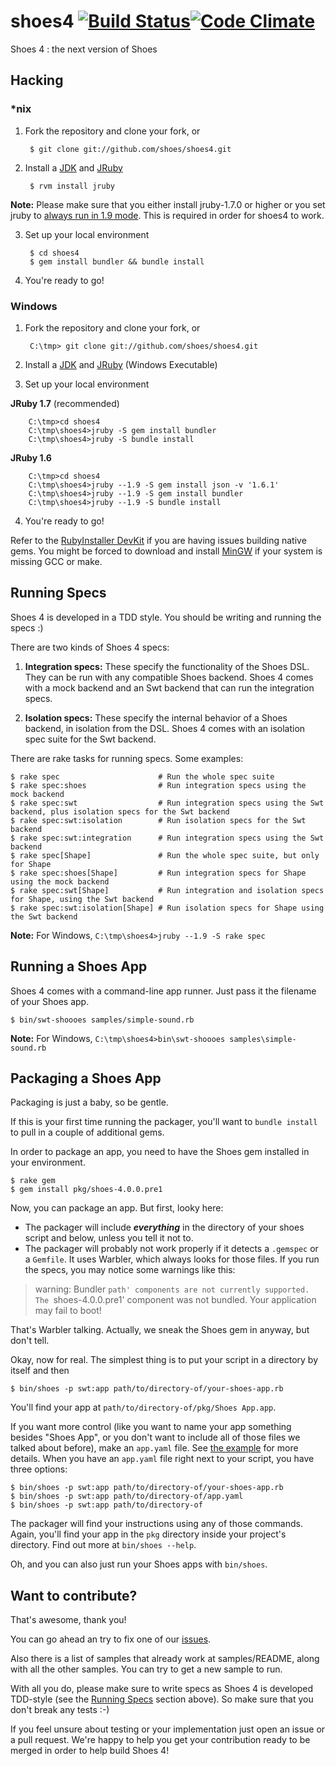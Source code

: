 shoes4 [![Build Status](https://secure.travis-ci.org/shoes/shoes4.png?branch=master)](http://travis-ci.org/shoes/shoes4)[![Code Climate](https://codeclimate.com/badge.png)](https://codeclimate.com/github/shoes/shoes4)
======

Shoes 4 : the next version of Shoes



Hacking
-------

### *nix

1. Fork the repository and clone your fork, or

        $ git clone git://github.com/shoes/shoes4.git

2. Install a [JDK](http://www.oracle.com/technetwork/java/javase/downloads/) and [JRuby](http://jruby.org)

        $ rvm install jruby

**Note:** Please make sure that you either install jruby-1.7.0 or higher or you set jruby to [always run in 1.9 mode](http://stackoverflow.com/questions/4755900/how-to-make-jruby-1-6-default-to-ruby-1-9). This is required in order for shoes4 to work.

3. Set up your local environment

        $ cd shoes4
        $ gem install bundler && bundle install

4. You're ready to go!

### Windows

1. Fork the repository and clone your fork, or

        C:\tmp> git clone git://github.com/shoes/shoes4.git

2. Install a [JDK](http://www.oracle.com/technetwork/java/javase/downloads/) and [JRuby](http://jruby.org) (Windows Executable)

3. Set up your local environment

**JRuby 1.7** (recommended)

        C:\tmp>cd shoes4
        C:\tmp\shoes4>jruby -S gem install bundler
        C:\tmp\shoes4>jruby -S bundle install

**JRuby 1.6**

        C:\tmp>cd shoes4
        C:\tmp\shoes4>jruby --1.9 -S gem install json -v '1.6.1'
        C:\tmp\shoes4>jruby --1.9 -S gem install bundler
        C:\tmp\shoes4>jruby --1.9 -S bundle install

4. You're ready to go!

Refer to the [RubyInstaller DevKit](https://github.com/oneclick/rubyinstaller/wiki/Development-Kit) if you are having issues building native gems. You might be forced to download and install [MinGW](http://www.mingw.org/) if your system is missing GCC or make.

Running Specs
-------------

Shoes 4 is developed in a TDD style. You should be writing and running the specs :)

There are two kinds of Shoes 4 specs:

1. **Integration specs:** These specify the functionality of the Shoes
   DSL. They can be run with any compatible Shoes backend. Shoes 4 comes
   with a mock backend and an Swt backend that can run the integration
   specs.

2. **Isolation specs:** These specify the internal behavior of a Shoes
   backend, in isolation from the DSL. Shoes 4 comes with an isolation spec
   suite for the Swt backend.

There are rake tasks for running specs. Some examples:

    $ rake spec                      # Run the whole spec suite
    $ rake spec:shoes                # Run integration specs using the mock backend
    $ rake spec:swt                  # Run integration specs using the Swt backend, plus isolation specs for the Swt backend
    $ rake spec:swt:isolation        # Run isolation specs for the Swt backend
    $ rake spec:swt:integration      # Run integration specs using the Swt backend
    $ rake spec[Shape]               # Run the whole spec suite, but only for Shape
    $ rake spec:shoes[Shape]         # Run integration specs for Shape using the mock backend
    $ rake spec:swt[Shape]           # Run integration and isolation specs for Shape, using the Swt backend
    $ rake spec:swt:isolation[Shape] # Run isolation specs for Shape using the Swt backend
    
**Note:** For Windows, `C:\tmp\shoes4>jruby --1.9 -S rake spec`
    
Running a Shoes App
-------------------

Shoes 4 comes with a command-line app runner. Just pass it the filename of your Shoes app.

    $ bin/swt-shoooes samples/simple-sound.rb

**Note:** For Windows, `C:\tmp\shoes4>bin\swt-shoooes samples\simple-sound.rb`

Packaging a Shoes App
---------------------

Packaging is just a baby, so be gentle.

If this is your first time running the packager, you'll want to `bundle install` to pull in a couple of additional gems.

In order to package an app, you need to have the Shoes gem installed in your environment.

    $ rake gem
    $ gem install pkg/shoes-4.0.0.pre1

Now, you can package an app. But first, looky here:

- The packager will include ***everything*** in the directory of your shoes script and below, unless you tell it not to.
- The packager will probably not work properly if it detects a `.gemspec` or a `Gemfile`. It uses Warbler, which always looks for those files. If you run the specs, you may notice some warnings like this:

> warning: Bundler `path' components are not currently supported.
> The `shoes-4.0.0.pre1' component was not bundled.
> Your application may fail to boot!

That's Warbler talking. Actually, we sneak the Shoes gem in anyway, but don't tell.

Okay, now for real. The simplest thing is to put your script in a directory by itself and then

    $ bin/shoes -p swt:app path/to/directory-of/your-shoes-app.rb

You'll find your app at `path/to/directory-of/pkg/Shoes App.app`.

If you want more control (like you want to name your app something besides "Shoes App", or you don't want to include all of those files we talked about before), make an `app.yaml` file. See [the example](https://github.com/wasnotrice/shoes4/blob/pkg/app.yaml) for more details. When you have an `app.yaml` file right next to your script, you have three options:

    $ bin/shoes -p swt:app path/to/directory-of/your-shoes-app.rb
    $ bin/shoes -p swt:app path/to/directory-of/app.yaml
    $ bin/shoes -p swt:app path/to/directory-of

The packager will find your instructions using any of those commands. Again, you'll find your app in the `pkg` directory inside your project's directory. Find out more at `bin/shoes --help`.

Oh, and you can also just run your Shoes apps with `bin/shoes`.

Want to contribute?
-------------------
That's awesome, thank you! 

You can go ahead an try to fix one of our [issues](https://github.com/shoes/shoes4/issues).

Also there is a list of samples that already work at samples/README, along with all the other samples. You can try to get a new sample to run. 

With all you do, please make sure to write specs as Shoes 4 is developed TDD-style (see the [Running Specs](https://github.com/shoes/shoes4#running-specs) section above). So make sure that you don't break any tests  :-)

If you feel unsure about testing or your implementation just open an issue or a pull request. We're happy to help you get your contribution ready to be merged in order to help build Shoes 4!



